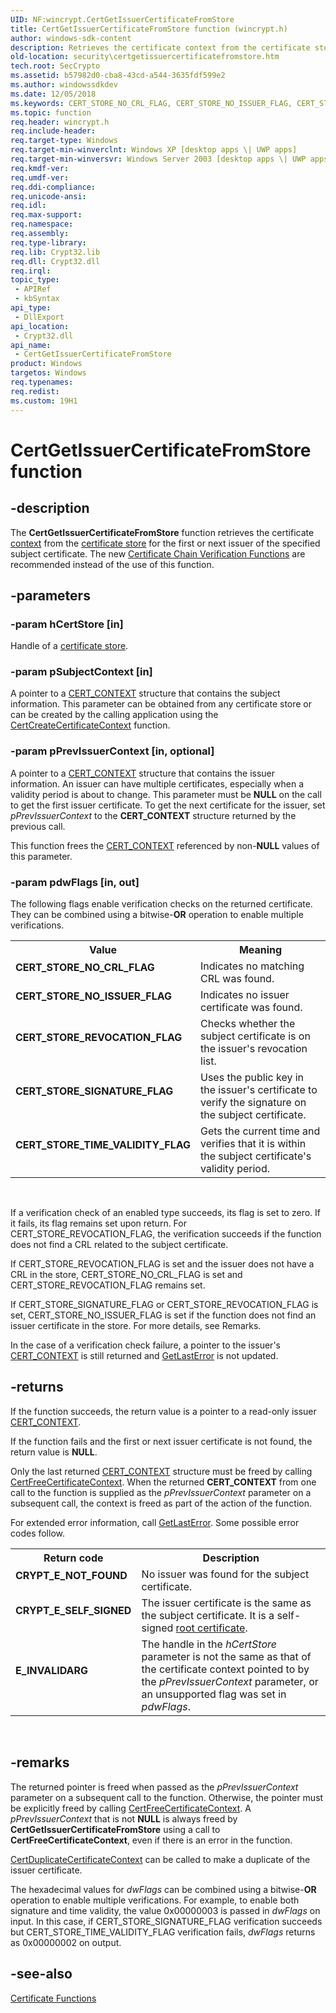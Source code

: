 ```yaml
---
UID: NF:wincrypt.CertGetIssuerCertificateFromStore
title: CertGetIssuerCertificateFromStore function (wincrypt.h)
author: windows-sdk-content
description: Retrieves the certificate context from the certificate store for the first or next issuer of the specified subject certificate. The new Certificate Chain Verification Functions are recommended instead of the use of this function.
old-location: security\certgetissuercertificatefromstore.htm
tech.root: SecCrypto
ms.assetid: b57982d0-cba8-43cd-a544-3635fdf599e2
ms.author: windowssdkdev
ms.date: 12/05/2018
ms.keywords: CERT_STORE_NO_CRL_FLAG, CERT_STORE_NO_ISSUER_FLAG, CERT_STORE_REVOCATION_FLAG, CERT_STORE_SIGNATURE_FLAG, CERT_STORE_TIME_VALIDITY_FLAG, CertGetIssuerCertificateFromStore, CertGetIssuerCertificateFromStore function [Security], _crypto2_certgetissuercertificatefromstore, security.certgetissuercertificatefromstore, wincrypt/CertGetIssuerCertificateFromStore
ms.topic: function
req.header: wincrypt.h
req.include-header: 
req.target-type: Windows
req.target-min-winverclnt: Windows XP [desktop apps \| UWP apps]
req.target-min-winversvr: Windows Server 2003 [desktop apps \| UWP apps]
req.kmdf-ver: 
req.umdf-ver: 
req.ddi-compliance: 
req.unicode-ansi: 
req.idl: 
req.max-support: 
req.namespace: 
req.assembly: 
req.type-library: 
req.lib: Crypt32.lib
req.dll: Crypt32.dll
req.irql: 
topic_type:
 - APIRef
 - kbSyntax
api_type:
 - DllExport
api_location:
 - Crypt32.dll
api_name:
 - CertGetIssuerCertificateFromStore
product: Windows
targetos: Windows
req.typenames: 
req.redist: 
ms.custom: 19H1
---
```


# CertGetIssuerCertificateFromStore function


## -description


The <b>CertGetIssuerCertificateFromStore</b> function retrieves the certificate <a href="https://msdn.microsoft.com/db46def4-bfdc-4801-a57d-d568e94a2dbb">context</a> from the <a href="https://msdn.microsoft.com/db46def4-bfdc-4801-a57d-d568e94a2dbb">certificate store</a> for the first or next issuer of the specified subject certificate. The new 
<a href="https://msdn.microsoft.com/en-us/library/Aa380252(v=VS.85).aspx">Certificate Chain Verification Functions</a> are recommended instead of the use of this function.


## -parameters




### -param hCertStore [in]

Handle of a <a href="https://msdn.microsoft.com/db46def4-bfdc-4801-a57d-d568e94a2dbb">certificate store</a>.


### -param pSubjectContext [in]

A pointer to a 
<a href="https://msdn.microsoft.com/f0a3200e-6541-423d-a4a3-595a31026eea">CERT_CONTEXT</a> structure that contains the subject information. This parameter can be obtained from any certificate store or can be created by the calling application using the 
<a href="https://msdn.microsoft.com/a32714c4-ee88-48a8-a40a-bbbfec0613ac">CertCreateCertificateContext</a> function.


### -param pPrevIssuerContext [in, optional]

A pointer to a <a href="https://msdn.microsoft.com/f0a3200e-6541-423d-a4a3-595a31026eea">CERT_CONTEXT</a> structure that contains the issuer information. An issuer can have multiple certificates, especially when a validity period is about to change. This parameter must be <b>NULL</b> on the call to get the first issuer certificate. To get the next certificate for the issuer, set <i>pPrevIssuerContext</i> to the <b>CERT_CONTEXT</b> structure returned by the previous call. 

This function frees the <a href="https://msdn.microsoft.com/f0a3200e-6541-423d-a4a3-595a31026eea">CERT_CONTEXT</a> referenced by non-<b>NULL</b> values of this parameter.


### -param pdwFlags [in, out]

The following flags enable verification checks on the returned certificate. They can be combined using a bitwise-<b>OR</b> operation to enable multiple verifications. 




						
					

<table>
<tr>
<th>Value</th>
<th>Meaning</th>
</tr>
<tr>
<td width="40%"><a id="CERT_STORE_NO_CRL_FLAG"></a><a id="cert_store_no_crl_flag"></a><dl>
<dt><b>CERT_STORE_NO_CRL_FLAG</b></dt>
</dl>
</td>
<td width="60%">
Indicates no matching CRL was found.

</td>
</tr>
<tr>
<td width="40%"><a id="CERT_STORE_NO_ISSUER_FLAG"></a><a id="cert_store_no_issuer_flag"></a><dl>
<dt><b>CERT_STORE_NO_ISSUER_FLAG</b></dt>
</dl>
</td>
<td width="60%">
Indicates no issuer certificate was found.

</td>
</tr>
<tr>
<td width="40%"><a id="CERT_STORE_REVOCATION_FLAG"></a><a id="cert_store_revocation_flag"></a><dl>
<dt><b>CERT_STORE_REVOCATION_FLAG</b></dt>
</dl>
</td>
<td width="60%">
Checks whether the subject certificate is on the issuer's revocation list.

</td>
</tr>
<tr>
<td width="40%"><a id="CERT_STORE_SIGNATURE_FLAG"></a><a id="cert_store_signature_flag"></a><dl>
<dt><b>CERT_STORE_SIGNATURE_FLAG</b></dt>
</dl>
</td>
<td width="60%">
Uses the public key in the issuer's certificate to verify the signature on the subject certificate.

</td>
</tr>
<tr>
<td width="40%"><a id="CERT_STORE_TIME_VALIDITY_FLAG"></a><a id="cert_store_time_validity_flag"></a><dl>
<dt><b>CERT_STORE_TIME_VALIDITY_FLAG</b></dt>
</dl>
</td>
<td width="60%">
Gets the current time and verifies that it is within the subject certificate's validity period.

</td>
</tr>
</table>
 

If a verification check of an enabled type succeeds, its flag is set to zero. If it fails, its flag remains set upon return. For CERT_STORE_REVOCATION_FLAG, the verification succeeds if the function does not find a CRL related to the subject certificate.

If CERT_STORE_REVOCATION_FLAG is set and the issuer does not have a CRL in the store, CERT_STORE_NO_CRL_FLAG is set and CERT_STORE_REVOCATION_FLAG remains set.

If CERT_STORE_SIGNATURE_FLAG or CERT_STORE_REVOCATION_FLAG is set, CERT_STORE_NO_ISSUER_FLAG is set if the function does not find an issuer certificate in the store. For more details, see  Remarks.

In the case of a verification check failure, a pointer to the issuer's 
<a href="https://msdn.microsoft.com/f0a3200e-6541-423d-a4a3-595a31026eea">CERT_CONTEXT</a> is still returned and 
<a href="https://msdn.microsoft.com/d852e148-985c-416f-a5a7-27b6914b45d4">GetLastError</a> is not updated.


## -returns



If the function succeeds, the return value is a pointer to a read-only issuer <a href="https://msdn.microsoft.com/f0a3200e-6541-423d-a4a3-595a31026eea">CERT_CONTEXT</a>.

If the function fails and the first or next issuer certificate is not found, the return value is <b>NULL</b>.

Only the last returned <a href="https://msdn.microsoft.com/f0a3200e-6541-423d-a4a3-595a31026eea">CERT_CONTEXT</a> structure must be freed by calling 
<a href="https://msdn.microsoft.com/7d2f3237-3f8b-4234-b6db-3057384cd89b">CertFreeCertificateContext</a>. When the returned <b>CERT_CONTEXT</b> from one call to the function is supplied as the <i>pPrevIssuerContext</i> parameter on a subsequent call, the context is freed as part of the action of the function.

For extended error information, call 
<a href="https://msdn.microsoft.com/d852e148-985c-416f-a5a7-27b6914b45d4">GetLastError</a>. Some possible error codes follow.

<table>
<tr>
<th>Return code</th>
<th>Description</th>
</tr>
<tr>
<td width="40%">
<dl>
<dt><b>CRYPT_E_NOT_FOUND</b></dt>
</dl>
</td>
<td width="60%">
No issuer was found for the subject certificate.

</td>
</tr>
<tr>
<td width="40%">
<dl>
<dt><b>CRYPT_E_SELF_SIGNED</b></dt>
</dl>
</td>
<td width="60%">
The issuer certificate is the same as the subject certificate. It is a self-signed <a href="https://msdn.microsoft.com/ce589e18-02ac-42c2-b76b-776deb686bbd">root certificate</a>.

</td>
</tr>
<tr>
<td width="40%">
<dl>
<dt><b>E_INVALIDARG</b></dt>
</dl>
</td>
<td width="60%">
The handle in the <i>hCertStore</i> parameter is not the same as that of the certificate context pointed to by the <i>pPrevIssuerContext</i> parameter, or an unsupported flag was set in <i>pdwFlags</i>.

</td>
</tr>
</table>
 




## -remarks



The returned pointer is freed when passed as the <i>pPrevIssuerContext</i> parameter on a subsequent call to the function. Otherwise, the pointer must be explicitly freed by calling 
<a href="https://msdn.microsoft.com/7d2f3237-3f8b-4234-b6db-3057384cd89b">CertFreeCertificateContext</a>. A <i>pPrevIssuerContext</i> that is not <b>NULL</b> is always freed by <b>CertGetIssuerCertificateFromStore</b> using a call to <b>CertFreeCertificateContext</b>, even if there is an error in the function.


<a href="https://msdn.microsoft.com/589edd25-c8d0-4f93-83b2-9df2ed2e2812">CertDuplicateCertificateContext</a> can be called to make a duplicate of the issuer certificate.

The hexadecimal values for <i>dwFlags</i> can be combined using a bitwise-<b>OR</b> operation to enable multiple verifications. For example, to enable both signature and time validity, the value 0x00000003 is passed in <i>dwFlags</i> on input. In this case, if CERT_STORE_SIGNATURE_FLAG verification succeeds but CERT_STORE_TIME_VALIDITY_FLAG verification fails, <i>dwFlags</i> returns as 0x00000002 on output.




## -see-also




<a href="https://msdn.microsoft.com/en-us/library/Aa380252(v=VS.85).aspx">Certificate Functions</a>
 

 


